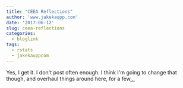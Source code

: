```yaml
---
title: "CEEA Reflections"
author: 'www.jakekaupp.com'
date: '2017-06-12'
slug: ceea-reflections
categories:
  - bloglink
tags:
  - rstats
  - jakekauppcom
---
```


Yes, I get it. I don't post often enough. I think I'm going to change that though, and overhaul things around here, for a few[... <i class="fas fa-external-link-alt"></i>](http://www.jakekaupp.com/post/content/post/2017-06-12-ceea2017/)

